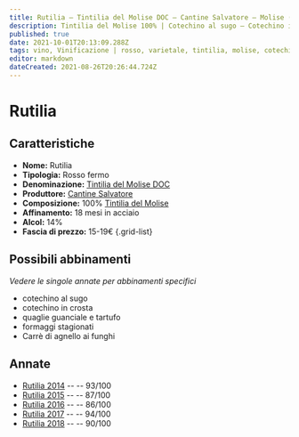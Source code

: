 ```yaml
---
title: Rutilia – Tintilia del Molise DOC – Cantine Salvatore – Molise (IT) – 15-19€ – 4★-5★
description: Tintilia del Molise 100% | Cotechino al sugo – Cotechino in crosta – Quaglie guanciale e tartufo – Formaggi stagionati – Carrè di agnello ai funghi
published: true
date: 2021-10-01T20:13:09.288Z
tags: vino, Vinificazione | rosso, varietale, tintilia, molise, cotechino al sugo, cotechino in crosta, quaglie guanciale e tartufo, formaggi stagionati, Alimento | agnello, Alimento-dettagli | carrè, Aromatizzazione | ai funghi, fermo, Valutazioni | 5 stelle, Prezzi | 15-19€
editor: markdown
dateCreated: 2021-08-26T20:26:44.724Z
---
```


# Rutilia

## Caratteristiche
- **Nome:** Rutilia
- **Tipologia:** Rosso fermo
- **Denominazione:** [Tintilia del Molise DOC](/denominazioni/Italia/Molise/DOC/Tintilia-del-Molise) 
- **Produttore:** [Cantine Salvatore](/produttori/Italia/Molise/Cantine-Salvatore) 
- **Composizione:** 100% [Tintilia del Molise](/vitigni/Italia/bacca-nera/tintilia-del-molise)
- **Affinamento:** 18 mesi in acciaio
- **Alcol:** 14%
- **Fascia di prezzo:** 15-19€
{.grid-list}

## Possibili abbinamenti
*Vedere le singole annate per abbinamenti specifici*

- cotechino al sugo
- cotechino in crosta
- quaglie guanciale e tartufo
- formaggi stagionati
- Carrè di agnello ai funghi

## Annate
- [Rutilia 2014](/vini/Italia/Molise/Cantine-Salvatore/Rutilia/2014) -- <span class="star-4"></span> -- 93/100
- [Rutilia 2015](/vini/Italia/Molise/Cantine-Salvatore/Rutilia/2015) -- <span class="star-3"></span> -- 87/100
- [Rutilia 2016](/vini/Italia/Molise/Cantine-Salvatore/Rutilia/2016) -- <span class="star-3"></span> -- 86/100
- [Rutilia 2017](/vini/Italia/Molise/Cantine-Salvatore/Rutilia/2017) -- <span class="star-5"></span> -- 94/100
- [Rutilia 2018](/vini/Italia/Molise/Cantine-Salvatore/Rutilia/2018) -- <span class="star-4"></span> -- 90/100



